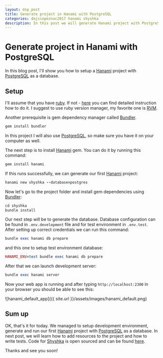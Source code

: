 ```yaml
---
layout: dsp_post
title: Generate project in Hanami with PostgreSQL
categories: dajsiepoznac2017 hanami shyshka
description: In this post we will generate Hanami project with PostgreSQL as a database.
---
```


# Generate project in Hanami with PostgreSQL

In this blog post, I'll show you how to setup a [Hanami](http://hanamirb.org/) project with [PostgreSQL](https://www.postgresql.org/) as a database. 

## Setup

I'll assume that you have [ruby](https://www.ruby-lang.org/). If not - [here](https://www.ruby-lang.org/en/documentation/installation/) you can find detailed instruction how to do it. I suggest to use ruby version manager, my favorite one is [RVM](https://rvm.io/). 

Another prerequisite is gem dependency manager called [Bundler](http://bundler.io/).

```ruby
gem install bundler
```

In this project I will also use [PostgreSQL](https://www.postgresql.org/), so make sure you have it on your computer as well. 

The next step is to install [Hanami](http://hanamirb.org/) gem. You can do it by running this command: 

```ruby
gem install hanami
```

If this runs successfully, we can generate our first [Hanami](http://hanamirb.org/) project: 

```ruby
hanami new shyshka --database=postgres
```

Now let's go to the project folder and install gem dependencies using [Bundler](http://bundler.io/):

```ruby
cd shyshka
bundle install
```

Our next step will be to generate the database. Database configuration can be found in `.env.development` file and for test environment in `.env.test`. After setting up correct credentials we can run this command:

```ruby
bundle exec hanami db prepare 
```

and this one to setup test environment database: 

```ruby
HANAMI_ENV=test bundle exec hanami db prepare
```

After that we can launch development server: 

```ruby
bundle exec hanami server
```

Now your web app is running and after typing `http://localhost:2300` in your browser you should be able to see this:

![hanami_default_app]({{ site.url }}/assets/images/hanami_default.png)

## Sum up

OK, that's it for today. We managed to setup development environment, generate and run our first [Hanami](http://hanamirb.org/) project with [PostgreSQL](https://www.postgresql.org/) as a database. In next post, we will learn how to add resources to the project and how to write tests. Code for [Shyshka](https://github.com/detfis/shyshka) is open sourced and can be found [here](https://github.com/detfis/shyshka). 

Thanks and see you soon!
